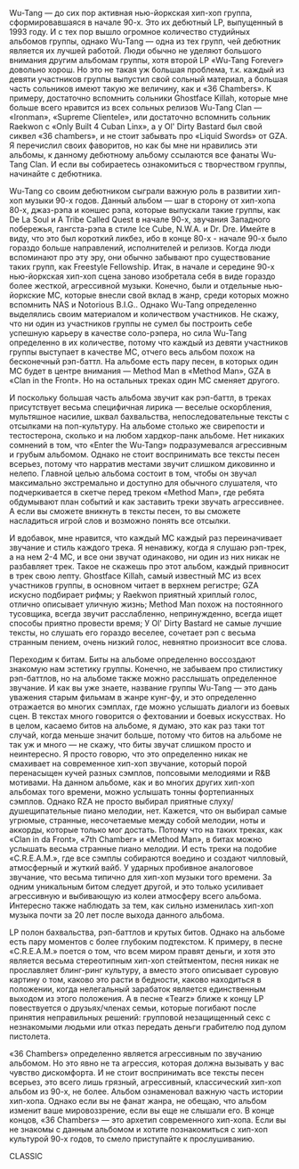 Wu-Tang — до сих пор активная нью-йоркская хип-хоп группа, сформировавшаяся в начале 90-х. Это их дебютный LP, выпущенный в 1993 году. И с тех пор вышло огромное количество студийных альбомов группы, однако Wu-Tang — одна из тех групп, чей дебютник является их лучшей работой. Люди обычно не уделяют большого внимания другим альбомам группы, хотя второй LP «Wu-Tang Forever» довольно хорош. Но это не такая уж большая проблема, т.к. каждый из девяти участников группы выпустил свой сольный материал, а большая часть сольников имеют такую же величину, как и «36 Chambers». К примеру, достаточно вспомнить сольники Ghostface Killah, которые мне больше всего нравится из всех сольных релизов Wu-Tang Clan — «Ironman», «Supreme Clientele», или достаточно вспомнить сольник Raekwon с «Only Built 4 Cuban Linx», а у Ol' Dirty Bastard был свой сиквел «36 chambers», и не стоит забывать про «Liquid Swords» от GZA. Я перечислил своих фаворитов, но как бы мне ни нравились эти альбомы, к данному дебютному альбому ссылаются все фанаты Wu-Tang Clan. И если вы собираетесь ознакомиться с творчеством группы, начинайте с дебютника.

Wu-Tang со своим дебютником сыграли важную роль в развитии хип-хоп музыки 90-х годов. Данный альбом — шаг в сторону от хип-хопа 80-х, джаз-рэпа и коншес рэпа, которые выпускали такие группы, как De La Soul и A Tribe Called Quest в начале 90-х, звучания Западного побережья, гангста-рэпа в стиле Ice Cube, N.W.A. и Dr. Dre. Имейте в виду, что это был короткий ликбез, ибо в конце 80-х - начале 90-х было гораздо больше направлений, исполнителей и релизов. Когда люди вспоминают про эту эру, они обычно забывают про существование таких групп, как Freestyle Fellowship. Итак, в начале и середине 90-х нью-йоркская хип-хоп сцена заново изобретала себя в виде гораздо более жесткой, агрессивной музыки. Конечно, были и отдельные нью-йоркские MC, которые внесли свой вклад в жанр, среди которых можно вспомнить NAS и Notorious B.I.G.. Однако Wu-Tang определенно выделялись своим материалом и количеством участников. Не скажу, что ни один из участников группы не сумел бы построить себе успешную карьеру в качестве соло-рэпера, но сила Wu-Tang определенно в их количестве, потому что каждый из девяти участников группы выступает в качестве МС, отчего весь альбом похож на бесконечный рэп-баттл. На альбоме есть пару песен, в которых один MC будет в центре внимания — Method Man в «Method Man», GZA в «Clan in the Front». Но на остальных треках один МС сменяет другого.

И поскольку большая часть альбома звучит как рэп-баттл, в треках присутствует весьма специфичная лирика — веселые оскорбления, мультяшное насилие, шквал бахвальства, непоследовательные тексты с отсылками на поп-культуру. На альбоме столько же свирепости и тестостерона, сколько и на любом хардкор-панк альбоме. Нет никаких сомнений в том, что «Enter the Wu-Tang» подразумевался агрессивным и грубым альбомом. Однако не стоит воспринимать все тексты песен всерьез, потому что нарратив местами звучит слишком диковинно и нелепо. Главной целью альбома состоит в том, чтобы он звучал максимально экстремально и доступно для обычного слушателя, что подчеркивается в скетче перед треком «Method Man», где ребята обдумывают план событий и как заставить треки звучать агрессивнее. А если вы сможете вникнуть в тексты песен, то вы сможете насладиться игрой слов и возможно понять все отсылки.

И вдобавок, мне нравится, что каждый MC каждый раз переиначивает звучание и стиль каждого трека. Я ненавижу, когда я слушаю рэп-трек, а на нем 2-4 МС, и все они звучат одинаково, ни один из них никак не разбавляет трек. Такое не скажешь про этот альбом, каждый привносит в трек свою лепту. Ghostface Killah, самый известный MC из всех участников группы, в основном читает в верхнем регистре; GZA искусно подбирает рифмы; у Raekwon приятный хриплый голос, отлично описывает уличную жизнь; Method Man похож на постоянного тусовщика, всегда звучит расслабленно, непринужденно, всегда ищет способы приятно провести время; У Ol' Dirty Bastard не самые лучшие тексты, но слушать его гораздо веселее, сочетает рэп с весьма странным пением, очень низкий голос, невнятно произносит все слова.

Переходим к битам. Биты на альбоме определенно воссоздают знакомую нам эстетику группы. Конечно, не забываем про стилистику рэп-баттлов, но на альбоме также можно расслышать определенное звучание. И как вы уже знаете, название группы Wu-Tang — это дань уважения старым фильмам в жанре кунг-фу, и это определенно отражается во многих сэмплах, где можно услышать диалоги из боевых сцен. В текстах много говорится о фехтовании и боевых искусствах. Но в целом, касаемо битов на альбоме, я думаю, это как раз таки тот случай, когда меньше значит больше, потому что битов на альбоме не так уж и много — не скажу, что биты звучат слишком просто и неинтересно. Я просто говорю, что это определенно никак не смахивает на современное хип-хоп звучание, который порой перенасыщен кучей разных сэмплов, попсовыми мелодиями и R&B мотивами. На данном альбоме, как и во многих других хип-хоп альбомах того времени, можно услышать тонны фортепианных сэмплов. Однако RZA не просто выбирал приятные слуху/душещипательные пиано мелодии, нет. Кажется, что он выбирал самые угрюмые, странные, несочетаемые между собой мелодии, ноты и аккорды, которые только мог достать. Потому что на таких треках, как «Clan in da Front», «7th Chamber» и «Method Man», в битах можно услышать весьма странные пиано мелодии. И есть треки на подобие «C.R.E.A.M.», где все сэмплы собираются воедино и создают чилловый, атмосферный и жуткий вайб. У ударных пробивное аналоговое звучание, что весьма типично для хип-хоп музыки того времени. За одним уникальным битом следует другой, и это только усиливает агрессивную и выбивающую из колеи атмосферу всего альбома. Интересно также наблюдать за тем, как сильно изменилась хип-хоп музыка почти за 20 лет после выхода данного альбома.

LP полон бахвальства, рэп-баттлов и крутых битов. Однако на альбоме есть пару моментов с более глубоким подтекстом. К примеру, в песне «C.R.E.A.M.» поется о том, что всем миром правят деньги, и хотя это является весьма стереотипным хип-хоп стейтментом, песня никак не прославляет блинг-ринг культуру, а вместо этого описывает суровую картину о том, каково это расти в бедности, каково находиться в положении, когда нелегальный зарабаток является единственным выходом из этого положения. А в песне «Tearz» ближе к концу LP повествуется о друзьях/членах семьи, которые погибают после принятия неправильных решений: групповой незащищенный секс с незнакомыми людьми или отказ передать деньги грабителю под дулом пистолета.

«36 Chambers» определенно является агрессивным по звучанию альбомом. Но это явно не та агрессия, которая должна вызывать у вас чувство дискомфорта. И не стоит воспринимать все тексты песен всерьез, это всего лишь грязный, агрессивный, классический хип-хоп альбом из 90-х, не более. Альбом ознаменовал важную часть истории хип-хопа. Однако если вы не фанат жанра, не обещаю, что альбом изменит ваше мировоззрение, если вы еще не слышали его. В конце концов, «36 Chambers» — это архетип современного хип-хопа. Если вы не знакомы с данным альбомом и хотите познакомиться с хип-хоп культурой 90-х годов, то смело приступайте к прослушиванию.

CLASSIC
